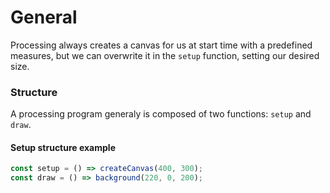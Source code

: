 # General


Processing always creates a canvas for us at start time with a predefined measures, but we can overwrite it in the `setup` function, setting our desired size.

### Structure
A processing program generaly is composed of two functions: `setup` and `draw`.

#### Setup structure example
```javascript
const setup = () => createCanvas(400, 300);
const draw = () => background(220, 0, 200);
```
